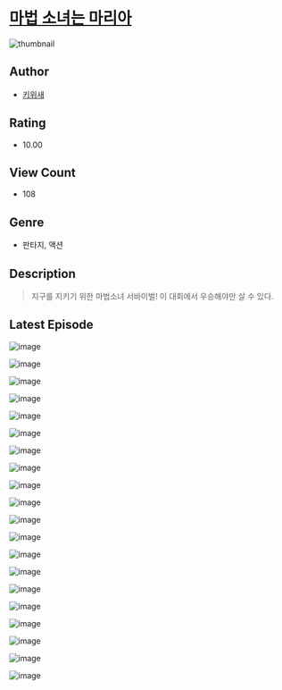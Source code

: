 # [마법 소녀는 마리아](https://comic.naver.com/challenge/list?titleId=810922)
![thumbnail](https://image-comic.pstatic.net/user_contents_data/challenge_comic/2023/05/25/upload_3907207136087783729_480x623.jpeg)

## Author
- [키위새](https://comic.naver.com/artistTitle?id=367126)

## Rating
- 10.00

## View Count
- 108

## Genre
- 판타지, 액션

## Description
> 지구를 지키기 위한 마법소녀 서바이벌! 이 대회에서 우승해야만 살 수 있다.


## Latest Episode
![image](https://image-comic.pstatic.net/user_contents_data/challenge_comic/2023/05/25/367126/upload_7076053562043020345.jpeg)

![image](https://image-comic.pstatic.net/user_contents_data/challenge_comic/2023/05/25/367126/upload_3906698079414661477.jpeg)

![image](https://image-comic.pstatic.net/user_contents_data/challenge_comic/2023/05/25/367126/upload_7292562764733834039.jpeg)

![image](https://image-comic.pstatic.net/user_contents_data/challenge_comic/2023/05/25/367126/upload_3618191733581492784.jpeg)

![image](https://image-comic.pstatic.net/user_contents_data/challenge_comic/2023/05/25/367126/upload_3775478173340557620.jpeg)

![image](https://image-comic.pstatic.net/user_contents_data/challenge_comic/2023/05/25/367126/upload_3559078664251728180.jpeg)

![image](https://image-comic.pstatic.net/user_contents_data/challenge_comic/2023/05/25/367126/upload_3762024355739481653.jpeg)

![image](https://image-comic.pstatic.net/user_contents_data/challenge_comic/2023/05/25/367126/upload_3617008651349603632.jpeg)

![image](https://image-comic.pstatic.net/user_contents_data/challenge_comic/2023/05/25/367126/upload_4121746068887122534.jpeg)

![image](https://image-comic.pstatic.net/user_contents_data/challenge_comic/2023/05/25/367126/upload_3618132351498216249.jpeg)

![image](https://image-comic.pstatic.net/user_contents_data/challenge_comic/2023/05/25/367126/upload_4122029944747876656.jpeg)

![image](https://image-comic.pstatic.net/user_contents_data/challenge_comic/2023/05/25/367126/upload_3616783272102016050.jpeg)

![image](https://image-comic.pstatic.net/user_contents_data/challenge_comic/2023/05/25/367126/upload_3618420427701903716.jpeg)

![image](https://image-comic.pstatic.net/user_contents_data/challenge_comic/2023/05/25/367126/upload_3774635754109679159.jpeg)

![image](https://image-comic.pstatic.net/user_contents_data/challenge_comic/2023/05/25/367126/upload_4063484026637727545.jpeg)

![image](https://image-comic.pstatic.net/user_contents_data/challenge_comic/2023/05/25/367126/upload_4135489968576816180.jpeg)

![image](https://image-comic.pstatic.net/user_contents_data/challenge_comic/2023/05/25/367126/upload_3906416818417513570.jpeg)

![image](https://image-comic.pstatic.net/user_contents_data/challenge_comic/2023/05/25/367126/upload_3834308638167884598.jpeg)

![image](https://image-comic.pstatic.net/user_contents_data/challenge_comic/2023/05/25/367126/upload_7292001119561594935.jpeg)

![image](https://image-comic.pstatic.net/user_contents_data/challenge_comic/2023/05/25/367126/upload_7148731465409585969.jpeg)
